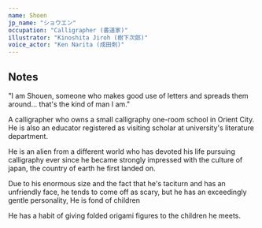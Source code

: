 ```yaml
---
name: Shoen
jp_name: "ショウエン"
occupation: "Calligrapher (書道家)"
illustrator: "Kinoshita Jiroh (樹下次郎)"
voice_actor: "Ken Narita (成田剣)"
---
```


## Notes

"I am Shouen, someone who makes good use of letters and spreads them around... that's the kind of man I am."

A calligrapher who owns a small calligraphy one-room school in Orient City. He is also an educator registered as visiting scholar at university's literature department.

He is an alien from a different world who has devoted his life pursuing calligraphy ever since he became strongly impressed with the culture of japan, the country of earth he first landed on.

Due to his enormous size and the fact that he's taciturn and has an unfriendly face, he tends to come off as scary, but he has an exceedingly gentle personality, He is fond of children

He has a habit of giving folded origami figures to the children he meets.
